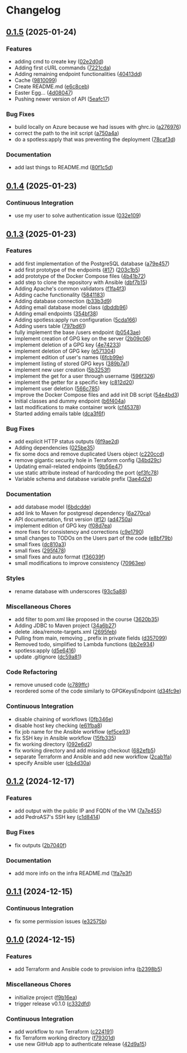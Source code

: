 # Changelog

## [0.1.5](https://github.com/lentidas/DAI-2425-PW3/compare/v0.1.4...v0.1.5) (2025-01-24)


### Features

* adding cmd to create key ([02e2d0d](https://github.com/lentidas/DAI-2425-PW3/commit/02e2d0db58a0361e798f301450ec68e06c914fc2))
* Adding first cURL commands ([7221cda](https://github.com/lentidas/DAI-2425-PW3/commit/7221cdaebc028bd171a47f43cea726679517cf78))
* Adding remaining endpoint functionalities ([40413dd](https://github.com/lentidas/DAI-2425-PW3/commit/40413ddae221c69610bb6744de0e69c2b828cb45))
* Cache ([9810099](https://github.com/lentidas/DAI-2425-PW3/commit/98100999640c5001d649e7fa657b2d4beb3e44d1))
* Create README.md ([e6c8ceb](https://github.com/lentidas/DAI-2425-PW3/commit/e6c8ceba4bd93a7c4f71b15deaf9d9c441289825))
* Easter Egg... ([4d08047](https://github.com/lentidas/DAI-2425-PW3/commit/4d08047c543bdd589046b512fda7fec313c53e51))
* Pushing newer version of API ([5eafc17](https://github.com/lentidas/DAI-2425-PW3/commit/5eafc178ce8cb46e292cebc5b746943df2dc1f0a))


### Bug Fixes

* build locally on Azure because we had issues with ghrc.io ([a276976](https://github.com/lentidas/DAI-2425-PW3/commit/a2769761faae1c350eb4f5f331fba52f626862a2))
* correct the path to the init script ([a750a4a](https://github.com/lentidas/DAI-2425-PW3/commit/a750a4a3ede7fab4af76486153368a6490d02fac))
* do a spotless:apply that was preventing the deployment ([78caf3d](https://github.com/lentidas/DAI-2425-PW3/commit/78caf3d60f3909966e048f670e73d4e410047b3b))


### Documentation

* add last things to README.md ([80f1c5d](https://github.com/lentidas/DAI-2425-PW3/commit/80f1c5da57c38437b11ac319466da98070e00f0f))

## [0.1.4](https://github.com/lentidas/DAI-2425-PW3/compare/v0.1.3...v0.1.4) (2025-01-23)


### Continuous Integration

* use my user to solve authentication issue ([032e109](https://github.com/lentidas/DAI-2425-PW3/commit/032e10975cff051b8176f42afca278310078e109))

## [0.1.3](https://github.com/lentidas/DAI-2425-PW3/compare/v0.1.2...v0.1.3) (2025-01-23)


### Features

* add first implementation of the PostgreSQL database ([a79e457](https://github.com/lentidas/DAI-2425-PW3/commit/a79e4576232aba9fa6eb6e35b67ef8cd8e1c9366))
* add first prototype of the endpoints ([#17](https://github.com/lentidas/DAI-2425-PW3/issues/17)) ([203c1b5](https://github.com/lentidas/DAI-2425-PW3/commit/203c1b56e2a46bae41b1a258c56f8b546a5ba500))
* add prototype of the Docker Compose files ([4b41b72](https://github.com/lentidas/DAI-2425-PW3/commit/4b41b728d3663497bd1c52ae838368d33c2ae374))
* add step to clone the repository with Ansible ([dbf7b15](https://github.com/lentidas/DAI-2425-PW3/commit/dbf7b15a57f34e707db5847b17320251824754cf))
* Adding Apache's common validators ([f1fa4f3](https://github.com/lentidas/DAI-2425-PW3/commit/f1fa4f311884a21dad958a991f32c7873f8f173b))
* Adding cache functionality ([5841183](https://github.com/lentidas/DAI-2425-PW3/commit/5841183f3da2728c090141b1d84756109144cda6))
* Adding database connection ([b33b3d9](https://github.com/lentidas/DAI-2425-PW3/commit/b33b3d97192ca10f600d8352b311879f4c4db290))
* Adding email database model class ([dbddb96](https://github.com/lentidas/DAI-2425-PW3/commit/dbddb96f872f371f4ca89e6808186f61b16af76b))
* Adding email endpoints ([354bf38](https://github.com/lentidas/DAI-2425-PW3/commit/354bf38cb70838880ca6c8fc8d4f453a4c03271c))
* Adding spotless:apply run configuration ([5cda166](https://github.com/lentidas/DAI-2425-PW3/commit/5cda16672a6efa68c960770daaa6d0c6c02e7bfe))
* Adding users table ([797bd61](https://github.com/lentidas/DAI-2425-PW3/commit/797bd61063fc4c8fb8e25163b6d519264984c28c))
* fully implement the base /users endpoint ([b0543ae](https://github.com/lentidas/DAI-2425-PW3/commit/b0543ae1b0e5f9b375ce18a4f8a7de4f7b98f88e))
* implement creation of GPG key on the server ([2b09c06](https://github.com/lentidas/DAI-2425-PW3/commit/2b09c06ec552368cd992217841cb3d91dfea5106))
* implement deletion of a GPG key ([4e74233](https://github.com/lentidas/DAI-2425-PW3/commit/4e74233f2d40d8428ebd8b07411f7dea4f3c8b16))
* implement deletion of GPG key ([e571304](https://github.com/lentidas/DAI-2425-PW3/commit/e571304bae8e6209393785123507c035853935c5))
* implement edition of user's names ([6fcb99e](https://github.com/lentidas/DAI-2425-PW3/commit/6fcb99eede11fc736d7fa037bdff987c581958c3))
* implement listing of stored GPG keys ([389b7a1](https://github.com/lentidas/DAI-2425-PW3/commit/389b7a1b8d3a2b759bf1ed91bc411e2edf564f7c))
* implement new user creation ([5b3253f](https://github.com/lentidas/DAI-2425-PW3/commit/5b3253f3a9672376287980cda321cf33b861237c))
* implement the get for a user through username ([596f326](https://github.com/lentidas/DAI-2425-PW3/commit/596f32613d5e22a2078d1a15df9309a933016110))
* implement the getter for a specific key ([c812d20](https://github.com/lentidas/DAI-2425-PW3/commit/c812d2069ae1f164975ad0501616d0fa4e04e8cc))
* implement user deletion ([566c785](https://github.com/lentidas/DAI-2425-PW3/commit/566c7858acab47e9c2f0a63741b82c21738a459c))
* improve the Docker Compose files and add init DB script ([54e4bd3](https://github.com/lentidas/DAI-2425-PW3/commit/54e4bd3e1be4ec690f69ea1c8dcb47f37b7bb712))
* Initial classes and dummy endpoint ([b6f404a](https://github.com/lentidas/DAI-2425-PW3/commit/b6f404a2c52508ee9760439d69eed6494feee6cf))
* last modifications to make container work ([cf45378](https://github.com/lentidas/DAI-2425-PW3/commit/cf453781937a162ddf0d586e586163c427b51ddc))
* Started adding emails table ([dca3f6f](https://github.com/lentidas/DAI-2425-PW3/commit/dca3f6face49c81500a0d93b6623d6bd7b6e549f))


### Bug Fixes

* add explicit HTTP status outputs ([6f9ae2d](https://github.com/lentidas/DAI-2425-PW3/commit/6f9ae2d24a6c960dd14c1bb0ce23c6cdd77b9108))
* Adding dependencies ([025be35](https://github.com/lentidas/DAI-2425-PW3/commit/025be35d2348731c1734752c930165a95bf1799b))
* fix some docs and remove duplicated Users object ([c220ccd](https://github.com/lentidas/DAI-2425-PW3/commit/c220ccd6ddd16161be7d8a6aa174b7d8b19c77de))
* remove gigantic security hole in Terraform config ([34bd29c](https://github.com/lentidas/DAI-2425-PW3/commit/34bd29cdc381bdd3a23eef4b7de3f674348502f2))
* Updating email-related endpoints ([9b56e47](https://github.com/lentidas/DAI-2425-PW3/commit/9b56e472ff184e0cd3ee1f457c04b0ef06aa02be))
* use static attribute instead of hardcoding the port ([ef3fc78](https://github.com/lentidas/DAI-2425-PW3/commit/ef3fc7854f69af49f71835fa6a0c2858f8ea669a))
* Variable schema and database variable prefix ([3ae4d2d](https://github.com/lentidas/DAI-2425-PW3/commit/3ae4d2da2cda44d678e492a0e0d1d7b2f28c6da8))


### Documentation

* add database model ([6bdcdde](https://github.com/lentidas/DAI-2425-PW3/commit/6bdcdde4cb272f5c62e792dcafb1a4c5b5abdf9f))
* add link to Maven for postgresql dependency ([6a270ca](https://github.com/lentidas/DAI-2425-PW3/commit/6a270ca693bdb9e0d7412d317471e36dadffbfe9))
* API documentation, first version ([#12](https://github.com/lentidas/DAI-2425-PW3/issues/12)) ([ad4750a](https://github.com/lentidas/DAI-2425-PW3/commit/ad4750a9c063297a0ec9e2239ab1273c0056421c))
* implement edition of GPG key ([f08d7ea](https://github.com/lentidas/DAI-2425-PW3/commit/f08d7eab7c7cadc042b9ae1d7445c11c895a0539))
* more fixes for consistency and corrections ([c9e1790](https://github.com/lentidas/DAI-2425-PW3/commit/c9e1790a29208f08a8565d76a57275e1e7e36b2e))
* small changes to TODOs on the Users part of the code ([e8bf79b](https://github.com/lentidas/DAI-2425-PW3/commit/e8bf79b00854efc03690d47aef5c9ad8a4eb663d))
* small fixes ([dc810a3](https://github.com/lentidas/DAI-2425-PW3/commit/dc810a3b88de558bb0db5b909e281619ce18b016))
* small fixes ([295f478](https://github.com/lentidas/DAI-2425-PW3/commit/295f478493632273d1db06a9cadea6774bcd4e9c))
* small fixes and auto format ([f36039f](https://github.com/lentidas/DAI-2425-PW3/commit/f36039f8362ae0ec6c7e800b7dfe05fe7add3b41))
* small modifications to improve consistency ([70963ee](https://github.com/lentidas/DAI-2425-PW3/commit/70963eeb20d4e20256d7d24551f6d1a806c57a7f))


### Styles

* rename database with underscores ([93c5a88](https://github.com/lentidas/DAI-2425-PW3/commit/93c5a88f60f59f04a70223e6806b7f46be417e7a))


### Miscellaneous Chores

* add filter to pom.xml like proposed in the course ([3620b35](https://github.com/lentidas/DAI-2425-PW3/commit/3620b350e73cf8a38facb86cc2d72fd528681ee6))
* Adding JDBC to Maven project ([34a6b27](https://github.com/lentidas/DAI-2425-PW3/commit/34a6b27d3a479f2193949c03997cfb84e38c8c07))
* delete .idea/remote-targets.xml ([2695feb](https://github.com/lentidas/DAI-2425-PW3/commit/2695feb3e5ee4d2c6889fbe322c1b33f25fd76a4))
* Pulling from main, removing _ prefix in private fields ([d357099](https://github.com/lentidas/DAI-2425-PW3/commit/d35709967ce06a28ff2ec66fc2417819078e2f38))
* Removed todo, simplified to Lambda functions ([bb2e934](https://github.com/lentidas/DAI-2425-PW3/commit/bb2e93446678f598ee6c8fb4ca55dc7314ae02f3))
* spotless:apply ([d5e6416](https://github.com/lentidas/DAI-2425-PW3/commit/d5e64167d85493b772aa638509f6cae6ce6c5007))
* update .gitignore ([dc59a81](https://github.com/lentidas/DAI-2425-PW3/commit/dc59a81af6c272cd12cada7288371724c25d6cd7))


### Code Refactoring

* remove unused code ([c789ffc](https://github.com/lentidas/DAI-2425-PW3/commit/c789ffc4abd471dae1235a215fd6d4e597368876))
* reordered some of the code similarly to GPGKeysEndpoint ([d34fc9e](https://github.com/lentidas/DAI-2425-PW3/commit/d34fc9e3974f14848ddbc8eeb6dc4a1153117b1f))


### Continuous Integration

* disable chaining of workflows ([0fb346e](https://github.com/lentidas/DAI-2425-PW3/commit/0fb346ed7ebad7e92fc76a5940f20b060f290ed1))
* disable host key checking ([e61fba8](https://github.com/lentidas/DAI-2425-PW3/commit/e61fba8f0ed9ab13a608675b24f8525538da5559))
* fix job name for the Ansible workflow ([ef5ce93](https://github.com/lentidas/DAI-2425-PW3/commit/ef5ce9315aba48fd5520a92ded9da8043130c61b))
* fix SSH key in Ansible workflow ([15fb335](https://github.com/lentidas/DAI-2425-PW3/commit/15fb335ab08bed79172a5747ec45d4d9273f4824))
* fix working directory ([092e6d2](https://github.com/lentidas/DAI-2425-PW3/commit/092e6d227f2608d250d97ee288b0cb4bbe4ec175))
* fix working directory and add missing checkout ([682efb5](https://github.com/lentidas/DAI-2425-PW3/commit/682efb56a966c7aad25fd8ee9754761d7b741300))
* separate Terraform and Ansible and add new workflow ([2cab1fa](https://github.com/lentidas/DAI-2425-PW3/commit/2cab1fa42a0ea52758766a6f5dd984de5d86257b))
* specify Ansible user ([cb4d30a](https://github.com/lentidas/DAI-2425-PW3/commit/cb4d30ad208d779fe37027146d428d4e3a20cf63))

## [0.1.2](https://github.com/lentidas/DAI-2425-PW3/compare/v0.1.1...v0.1.2) (2024-12-17)


### Features

* add output with the public IP and FQDN of the VM ([7a7e455](https://github.com/lentidas/DAI-2425-PW3/commit/7a7e4554f350b8f65ae2775353f7480633e3d5de))
* add PedroAS7's SSH key ([c1d8414](https://github.com/lentidas/DAI-2425-PW3/commit/c1d8414757d38a8e015205dbe59a49b13786fa45))


### Bug Fixes

* fix outputs ([2b7040f](https://github.com/lentidas/DAI-2425-PW3/commit/2b7040f49f361d350d821783422d6bc13ce66844))


### Documentation

* add more info on the infra README.md ([1fa7e3f](https://github.com/lentidas/DAI-2425-PW3/commit/1fa7e3f108ccc04ca9e5a5b4916d1cbc8d1af228))

## [0.1.1](https://github.com/lentidas/DAI-2425-PW3/compare/v0.1.0...v0.1.1) (2024-12-15)


### Continuous Integration

* fix some permission issues ([e32575b](https://github.com/lentidas/DAI-2425-PW3/commit/e32575ba92873d0bfb9f6c76538f3b421b7fe8e1))

## [0.1.0](https://github.com/lentidas/DAI-2425-PW3/compare/v0.1.0...v0.1.0) (2024-12-15)


### Features

* add Terraform and Ansible code to provision infra ([b2398b5](https://github.com/lentidas/DAI-2425-PW3/commit/b2398b5f91a580f1de88f0e9fc4eb854b9138c95))


### Miscellaneous Chores

* initialize project ([f9b16ea](https://github.com/lentidas/DAI-2425-PW3/commit/f9b16eafdfdc5370eb11eb0c9a13c84af09e3080))
* trigger release v0.1.0 ([c332dfd](https://github.com/lentidas/DAI-2425-PW3/commit/c332dfde72aa172edc3f3ab9a60065e96e4b326a))


### Continuous Integration

* add workflow to run Terraform ([c224191](https://github.com/lentidas/DAI-2425-PW3/commit/c22419171ac5a0e8363694616f2cf469163a2d6e))
* fix Terraform working directory ([f79301d](https://github.com/lentidas/DAI-2425-PW3/commit/f79301d18bfb75177e124c64d7981c923a925687))
* use new GitHub app to authenticate release ([42d9a15](https://github.com/lentidas/DAI-2425-PW3/commit/42d9a15739530cc2d138a7d4b44c081e913e93e5))

